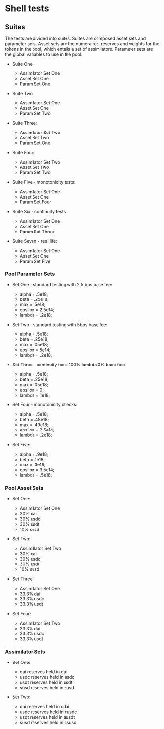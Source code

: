 # Shell tests

## Suites 
The tests are divided into suites. Suites are composed asset sets and parameter sets. Asset sets are the numeraires, reserves and weights for the tokens in the pool, which entails a set of assimilators. Parameter sets are the global variables to use in the pool.

* Suite One:
    * Assimilator Set One
    * Asset Set One
    * Param Set One

* Suite Two:
    * Assimilator Set One
    * Asset Set One
    * Param Set Two

* Suite Three:
    * Assimilator Set Two
    * Asset Set Two
    * Param Set One

* Suite Four:
    * Assimilator Set Two
    * Asset Set Two
    * Param Set Two

* Suite Five - monotonicity tests:
    * Assimilator Set One
    * Asset Set One
    * Param Set Four

* Suite Six - continuity tests:
    * Assimilator Set One
    * Asset Set One
    * Param Set Three

* Suite Seven - real life:
    * Assimilator Set One
    * Asset Set One
    * Param Set Five
    
### Pool Parameter Sets

*   Set One - standard testing with 2.5 bps base fee:
    * alpha = .5e18;
    * beta = .25e18;
    * max = .5e18;
    * epsilon = 2.5e14;
    * lambda = .2e18;

*   Set Two - standard testing with 5bps base fee:
    * alpha = .5e18;
    * beta = .25e18;
    * max = .05e18;
    * epsilon = 5e14;
    * lambda = .2e18;

*   Set Three - continuity tests 100% lambda 0% base fee:
    * alpha = .5e18;
    * beta = .25e18;
    * max = .05e18;
    * epsilon = 0;
    * lambda = 1e18;

*  Set Four - monotonicity checks:
    * alpha = .5e18;
    * beta = .48e18;
    * max = .49e18;
    * epsilon = 2.5e14;
    * lambda = .2e18;

* Set Five:
    * alpha = .9e18;
    * beta = .1e18;
    * max = .3e18;
    * epsilon = 3.5e14;
    * lambda = .5e18;

### Pool Asset Sets

* Set One:
    * Assimilator Set One
    * 30% dai
    * 30% usdc
    * 30% usdt
    * 10% susd

*  Set Two:
    * Assimillator Set Two
    * 30% dai
    * 30% usdc
    * 30% usdt
    * 10% susd

*  Set Three:
    * Assimilator Set One
    * 33.3% dai
    * 33.3% usdc
    * 33.3% usdt

*  Set Four:
    * Assimilator Set Two
    * 33.3% dai
    * 33.3% usdc
    * 33.3% usdt


### Assimilator Sets

* Set One:
    * dai reserves held in dai
    * usdc reserves held in usdc
    * usdt reserves held in usdt
    * susd reserves held in susd

* Set Two: 
    * dai reserves held in cdai
    * usdc reserves held in cusdc
    * usdt reserves held in ausdt
    * susd reserves held in asusd